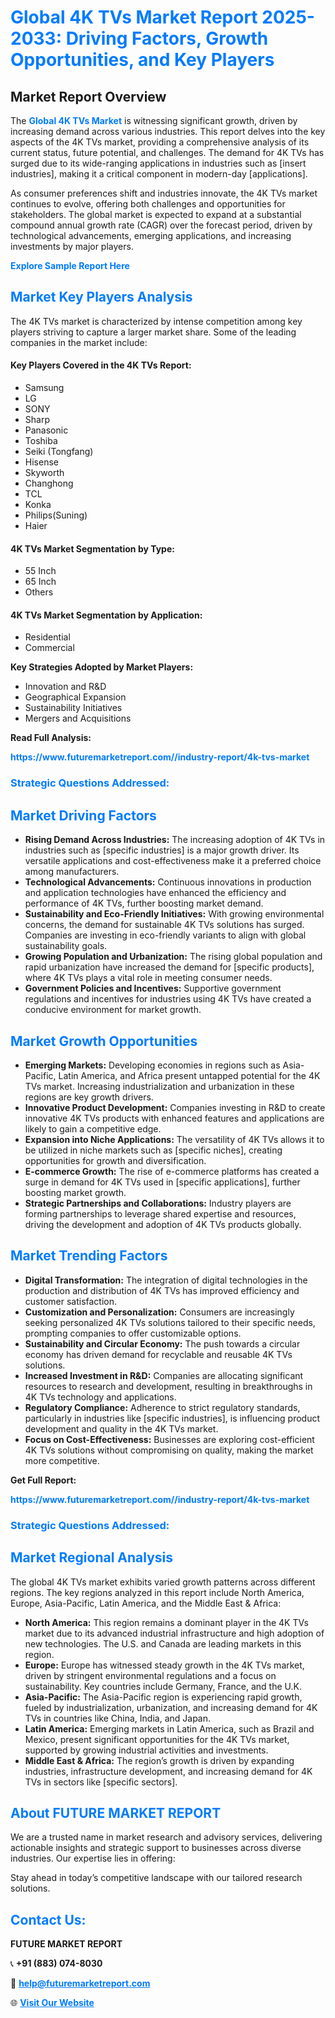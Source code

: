 <h1 style="color: #007BFF;">Global 4K TVs Market Report 2025-2033: Driving Factors, Growth Opportunities, and Key Players</h1>

<section id="overview">
<h2>Market Report Overview</h2>
<p>The <a href="https://www.futuremarketreport.com//industry-report/4k-tvs-market" style="color: #007BFF; text-decoration: none;"><strong>Global 4K TVs Market</strong></a> is witnessing significant growth, driven by increasing demand across various industries. This report delves into the key aspects of the 4K TVs market, providing a comprehensive analysis of its current status, future potential, and challenges. The demand for 4K TVs has surged due to its wide-ranging applications in industries such as [insert industries], making it a critical component in modern-day [applications].</p>
<p>As consumer preferences shift and industries innovate, the 4K TVs market continues to evolve, offering both challenges and opportunities for stakeholders. The global market is expected to expand at a substantial compound annual growth rate (CAGR) over the forecast period, driven by technological advancements, emerging applications, and increasing investments by major players.</p>
</section>

<section id="overview">
<p><a href="https://www.futuremarketreport.com//request-sample/reportId=88521" style="color: #007BFF; text-decoration: none;"><strong>Explore Sample Report Here</strong></a></p>
</section>

<section id="key-players">
<h2 style="color: #007BFF;">Market Key Players Analysis</h2>
<p>The 4K TVs market is characterized by intense competition among key players striving to capture a larger market share. Some of the leading companies in the market include:</p>
<h4>Key Players Covered in the 4K TVs Report:</h4>
<ul><li>Samsung</li><li>LG</li><li>SONY</li><li>Sharp</li><li>Panasonic</li><li>Toshiba</li><li>Seiki (Tongfang)</li><li>Hisense</li><li>Skyworth</li><li>Changhong</li><li>TCL</li><li>Konka</li><li>Philips(Suning)</li><li>Haier</li></ul>
<h4>4K TVs Market Segmentation by Type:</h4>
<ul><li>55 Inch</li><li>65 Inch</li><li>Others</li></ul>

<h4>4K TVs Market Segmentation by Application:</h4>
<ul><li>Residential</li><li>Commercial</li></ul>
<p><strong>Key Strategies Adopted by Market Players:</strong></p>
<ul>
<li>Innovation and R&D</li>
<li>Geographical Expansion</li>
<li>Sustainability Initiatives</li>
<li>Mergers and Acquisitions</li>
</ul>
</section>

<section>
<p><strong>Read Full Analysis: </strong></p><a href="https://www.futuremarketreport.com//industry-report/4k-tvs-market" style="color: #007BFF; text-decoration: none;"><strong>https://www.futuremarketreport.com//industry-report/4k-tvs-market</strong></a>
<h3 style="color: #007BFF;">Strategic Questions Addressed:</h3>
</section>

<section id="driving-factors">
<h2 style="color: #007BFF;">Market Driving Factors</h2>
<ul>
<li><strong>Rising Demand Across Industries:</strong> The increasing adoption of 4K TVs in industries such as [specific industries] is a major growth driver. Its versatile applications and cost-effectiveness make it a preferred choice among manufacturers.</li>
<li><strong>Technological Advancements:</strong> Continuous innovations in production and application technologies have enhanced the efficiency and performance of 4K TVs, further boosting market demand.</li>
<li><strong>Sustainability and Eco-Friendly Initiatives:</strong> With growing environmental concerns, the demand for sustainable 4K TVs solutions has surged. Companies are investing in eco-friendly variants to align with global sustainability goals.</li>
<li><strong>Growing Population and Urbanization:</strong> The rising global population and rapid urbanization have increased the demand for [specific products], where 4K TVs plays a vital role in meeting consumer needs.</li>
<li><strong>Government Policies and Incentives:</strong> Supportive government regulations and incentives for industries using 4K TVs have created a conducive environment for market growth.</li>
</ul>
</section>

<section id="growth-opportunities">
<h2 style="color: #007BFF;">Market Growth Opportunities</h2>
<ul>
<li><strong>Emerging Markets:</strong> Developing economies in regions such as Asia-Pacific, Latin America, and Africa present untapped potential for the 4K TVs market. Increasing industrialization and urbanization in these regions are key growth drivers.</li>
<li><strong>Innovative Product Development:</strong> Companies investing in R&D to create innovative 4K TVs products with enhanced features and applications are likely to gain a competitive edge.</li>
<li><strong>Expansion into Niche Applications:</strong> The versatility of 4K TVs allows it to be utilized in niche markets such as [specific niches], creating opportunities for growth and diversification.</li>
<li><strong>E-commerce Growth:</strong> The rise of e-commerce platforms has created a surge in demand for 4K TVs used in [specific applications], further boosting market growth.</li>
<li><strong>Strategic Partnerships and Collaborations:</strong> Industry players are forming partnerships to leverage shared expertise and resources, driving the development and adoption of 4K TVs products globally.</li>
</ul>
</section>

<section id="trending-factors">
<h2 style="color: #007BFF;">Market Trending Factors</h2>
<ul>
<li><strong>Digital Transformation:</strong> The integration of digital technologies in the production and distribution of 4K TVs has improved efficiency and customer satisfaction.</li>
<li><strong>Customization and Personalization:</strong> Consumers are increasingly seeking personalized 4K TVs solutions tailored to their specific needs, prompting companies to offer customizable options.</li>
<li><strong>Sustainability and Circular Economy:</strong> The push towards a circular economy has driven demand for recyclable and reusable 4K TVs solutions.</li>
<li><strong>Increased Investment in R&D:</strong> Companies are allocating significant resources to research and development, resulting in breakthroughs in 4K TVs technology and applications.</li>
<li><strong>Regulatory Compliance:</strong> Adherence to strict regulatory standards, particularly in industries like [specific industries], is influencing product development and quality in the 4K TVs market.</li>
<li><strong>Focus on Cost-Effectiveness:</strong> Businesses are exploring cost-efficient 4K TVs solutions without compromising on quality, making the market more competitive.</li>
</ul>
</section>

<section>
<p><strong>Get Full Report: </strong></p><a href="https://www.futuremarketreport.com//industry-report/4k-tvs-market" style="color: #007BFF; text-decoration: none;"><strong>https://www.futuremarketreport.com//industry-report/4k-tvs-market</strong></a>
<h3 style="color: #007BFF;">Strategic Questions Addressed:</h3>
</section>


<section id="regional-analysis">
<h2 style="color: #007BFF;">Market Regional Analysis</h2>
<p>The global 4K TVs market exhibits varied growth patterns across different regions. The key regions analyzed in this report include North America, Europe, Asia-Pacific, Latin America, and the Middle East & Africa:</p>
<ul>
<li><strong>North America:</strong> This region remains a dominant player in the 4K TVs market due to its advanced industrial infrastructure and high adoption of new technologies. The U.S. and Canada are leading markets in this region.</li>
<li><strong>Europe:</strong> Europe has witnessed steady growth in the 4K TVs market, driven by stringent environmental regulations and a focus on sustainability. Key countries include Germany, France, and the U.K.</li>
<li><strong>Asia-Pacific:</strong> The Asia-Pacific region is experiencing rapid growth, fueled by industrialization, urbanization, and increasing demand for 4K TVs in countries like China, India, and Japan.</li>
<li><strong>Latin America:</strong> Emerging markets in Latin America, such as Brazil and Mexico, present significant opportunities for the 4K TVs market, supported by growing industrial activities and investments.</li>
<li><strong>Middle East & Africa:</strong> The region’s growth is driven by expanding industries, infrastructure development, and increasing demand for 4K TVs in sectors like [specific sectors].</li>
</ul>
</section>

<footer>
<h2 style="color: #007BFF;">About FUTURE MARKET REPORT</h2>
<p>We are a trusted name in market research and advisory services, delivering actionable insights and strategic support to businesses across diverse industries. Our expertise lies in offering:</p>

<p>Stay ahead in today’s competitive landscape with our tailored research solutions.</p>

<h2 style="color: #007BFF;">Contact Us:</h2>
<p><strong>FUTURE MARKET REPORT</strong></p>
<p>📞 <strong>+91 (883) 074-8030</strong></p>
<p>📧 <strong><a href="mailto:help@futuremarketreport.com" style="color: #007BFF;">help@futuremarketreport.com</a></strong></p>
<p>🌐 <strong><a href="https://www.futuremarketreport.com/" style="color: #007BFF;">Visit Our Website</a></strong></p>
</footer>